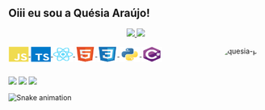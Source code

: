 ## Oiii eu sou a Quésia Araújo!
<div align="center">
  <a href="https://github.com/quesia-araujo">
  <img height="180em" src="https://github-readme-stats.vercel.app/api?username=quesia-araujo&show_icons=true&theme=dracula&include_all_commits=true&count_private=true"/>
  <img height="180em" src="https://github-readme-stats.vercel.app/api/top-langs/?username=quesia-araujo&layout=compact&langs_count=7&theme=dracula"/>
</div>
<div style="display: inline_block"><br>
  <img align="center" alt="quesia-Js" height="30" width="40" src="https://raw.githubusercontent.com/devicons/devicon/master/icons/javascript/javascript-plain.svg">
  <img align="center" alt="quesia-Ts" height="30" width="40" src="https://raw.githubusercontent.com/devicons/devicon/master/icons/typescript/typescript-plain.svg">
  <img align="center" alt="quesia-React" height="30" width="40" src="https://raw.githubusercontent.com/devicons/devicon/master/icons/react/react-original.svg">
  <img align="center" alt="quesia-HTML" height="30" width="40" src="https://raw.githubusercontent.com/devicons/devicon/master/icons/html5/html5-original.svg">
  <img align="center" alt="quesia-CSS" height="30" width="40" src="https://raw.githubusercontent.com/devicons/devicon/master/icons/css3/css3-original.svg">
  <img align="center" alt="quesia-Python" height="30" width="40" src="https://raw.githubusercontent.com/devicons/devicon/master/icons/python/python-original.svg">
  <img align="center" alt="quesia-Csharp" height="30" width="40" src="https://raw.githubusercontent.com/devicons/devicon/master/icons/csharp/csharp-original.svg">
  <img align="right" alt="quesia-pic" height="150" style="border-radius:50px;" src="https://media.discordapp.net/attachments/956639584396140587/956640586495041536/download20220304163959.png">
</div>
  
  ##
 
<div> 
  <a href="https://www.instagram.com/quesia.exe/" target="_blank"><img src="https://img.shields.io/badge/-Instagram-%23E4405F?style=for-the-badge&logo=instagram&logoColor=white" target="_blank"></a>
  <a href = "mailto:quesiaweb@gmail.com"><img src="https://img.shields.io/badge/-Gmail-%23333?style=for-the-badge&logo=gmail&logoColor=white" target="_blank"></a>
  <a href="https://www.linkedin.com/in/quesia-ara%C3%BAjo/" target="_blank"><img src="https://img.shields.io/badge/-LinkedIn-%230077B5?style=for-the-badge&logo=linkedin&logoColor=white" target="_blank"></a> 
 
  ![Snake animation](https://github.com/quesia-araujo/quesia-araujo/blob/output/github-contribution-grid-snake.svg)
 
</div>

